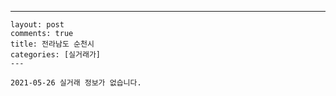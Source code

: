 ---
    layout: post
    comments: true
    title: 전라남도 순천시
    categories: [실거래가]
    ---

    2021-05-26 실거래 정보가 없습니다.

    